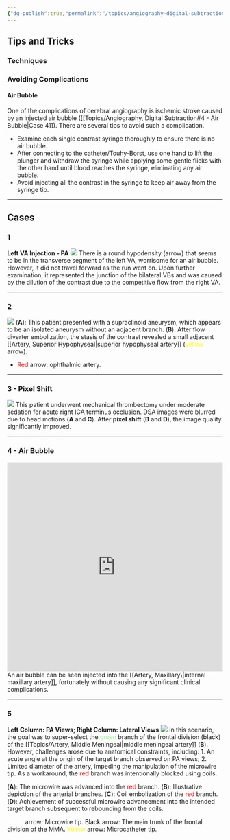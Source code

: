 ```yaml
---
{"dg-publish":true,"permalink":"/topics/angiography-digital-subtraction/","tags":["DSA","anatomy","artery"],"created":"2023-09-16T00:38:10.000-07:00","updated":"2024-02-28T16:19:20.024-08:00"}
---
```



## Tips and Tricks

### Techniques

### Avoiding Complications

#### Air Bubble

One of the complications of cerebral angiography is ischemic stroke caused by an injected air bubble ([[Topics/Angiography, Digital Subtraction#4 - Air Bubble\|Case 4]]). There are several tips to avoid such a complication.

- Examine each single contrast syringe thoroughly to ensure there is no air bubble.
- After connecting to the catheter/Touhy-Borst, use one hand to lift the plunger and withdraw the syringe while applying some gentle flicks with the other hand until blood reaches the syringe, eliminating any air bubble.
- Avoid injecting all the contrast in the syringe to keep air away from the syringe tip.

---

## Cases

### 1

**Left VA Injection - PA**
![](https://i.imgur.com/libSuGb.png)
There is a round hypodensity (arrow) that seems to be in the transverse segment of the left VA, worrisome for an air bubble. However, it did not travel forward as the run went on. Upon further examination, it represented the junction of the bilateral VBs and was caused by the dilution of the contrast due to the competitive flow from the right VA.

---

### 2

![](https://i.imgur.com/7gsx2pv.jpg)
(**A**): This patient presented with a supraclinoid aneurysm, which appears to be an isolated aneurysm without an adjacent branch.
(**B**): After flow diverter embolization, the stasis of the contrast revealed a small adjacent [[Artery, Superior Hypophyseal\|superior hypophyseal artery]] (<span style="color:yellow">yellow</span> arrow).

- <span style="color:red">Red</span> arrow: ophthalmic artery.

---

### 3 - Pixel Shift

![](https://i.imgur.com/Y9u0xVT.jpg)
This patient underwent mechanical thrombectomy under moderate sedation for acute right ICA terminus occlusion. DSA images were blurred due to head motions (**A** and **C**). After **pixel shift** (**B** and **D**), the image quality significantly improved.

---

### 4 - Air Bubble

<div style="padding:96.75% 0 0 0;position:relative;"><iframe src="https://player.vimeo.com/video/898832192?badge=0&amp;autopause=0&amp;player_id=0&amp;app_id=58479" frameborder="0" allow="autoplay; fullscreen; picture-in-picture" style="position:absolute;top:0;left:0;width:100%;height:100%;" title="Air Bubble"></iframe></div><script src="https://player.vimeo.com/api/player.js"></script>
An air bubble can be seen injected into the [[Artery, Maxillary\|internal maxillary artery]], fortunately without causing any significant clinical complications.

---

### 5

**Left Column: PA Views; Right Column: Lateral Views**
![](https://i.imgur.com/y13RvmQ.jpeg)
In this scenario, the goal was to super-select the <span style="color: palegreen">green</span> branch of the frontal division (<span style="color: black">black</span>) of the [[Topics/Artery, Middle Meningeal\|middle meningeal artery]] (**B**). However, challenges arose due to anatomical constraints, including: 1. An acute angle at the origin of the target branch observed on PA views; 2. Limited diameter of the artery, impeding the manipulation of the microwire tip. As a workaround, the <span style="color: red">red</span> branch was intentionally blocked using coils.

(**A**): The microwire was advanced into the <span style="color: red">red</span> branch.
(**B**): Illustrative depiction of the arterial branches.
(**C**): Coil embolization of the <span style="color: red">red</span> branch.
(**D**): Achievement of successful microwire advancement into the intended target branch subsequent to rebounding from the coils.

<span style="color: white">White</span> arrow: Microwire tip.
<span style="color: black">Black</span> arrow: The main trunk of the frontal division of the MMA.
<span style="color: yellow">Yellow</span> arrow: Microcatheter tip.